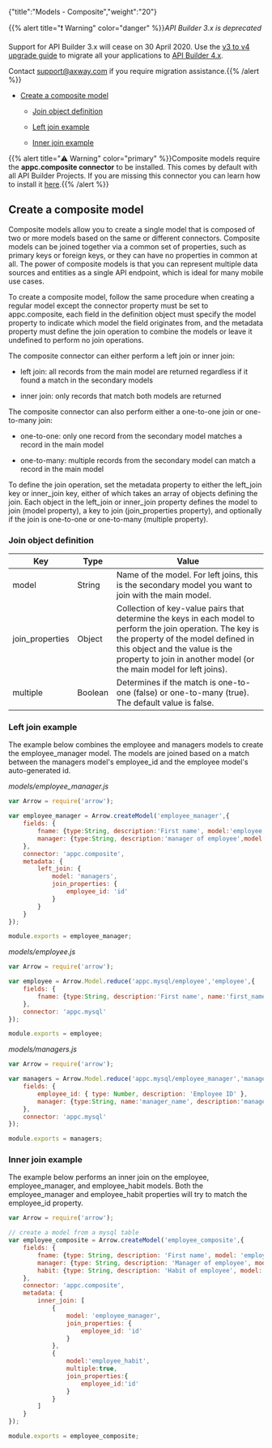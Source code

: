 {"title":"Models - Composite","weight":"20"}

{{% alert title="❗️ Warning" color="danger" %}}*API Builder 3.x is deprecated*

Support for API Builder 3.x will cease on 30 April 2020. Use the [v3 to v4 upgrade guide](https://docs.axway.com/bundle/API_Builder_4x_allOS_en/page/api_builder_v3_to_v4_upgrade_guide.html) to migrate all your applications to [API Builder 4.x](https://docs.axway.com/bundle/API_Builder_4x_allOS_en/page/api_builder_getting_started_guide.html).

Contact [support@axway.com](mailto:support@axway.com) if you require migration assistance.{{% /alert %}}

* [Create a composite model](#create-a-composite-model)

    * [Join object definition](#join-object-definition)

    * [Left join example](#left-join-example)

    * [Inner join example](#inner-join-example)

{{% alert title="⚠️ Warning" color="primary" %}}Composite models require the **appc.composite connector** to be installed. This comes by default with all API Builder Projects. If you are missing this connector you can learn how to install it [here](/docs/appc/Axway_API_Builder/API_Builder/API_Builder_Developer_Guide/API_Builder_Connectors/Add_a_Connector/).{{% /alert %}}

## Create a composite model

Composite models allow you to create a single model that is composed of two or more models based on the same or different connectors. Composite models can be joined together via a common set of properties, such as primary keys or foreign keys, or they can have no properties in common at all. The power of composite models is that you can represent multiple data sources and entities as a single API endpoint, which is ideal for many mobile use cases.

To create a composite model, follow the same procedure when creating a regular model except the connector property must be set to appc.composite, each field in the definition object must specify the model property to indicate which model the field originates from, and the metadata property must define the join operation to combine the models or leave it undefined to perform no join operations.

The composite connector can either perform a left join or inner join:

* left join: all records from the main model are returned regardless if it found a match in the secondary models

* inner join: only records that match both models are returned

The composite connector can also perform either a one-to-one join or one-to-many join:

* one-to-one: only one record from the secondary model matches a record in the main model

* one-to-many: multiple records from the secondary model can match a record in the main model

To define the join operation, set the metadata property to either the left\_join key or inner\_join key, either of which takes an array of objects defining the join. Each object in the left\_join or inner\_join property defines the model to join (model property), a key to join (join\_properties property), and optionally if the join is one-to-one or one-to-many (multiple property).

### Join object definition

| Key | Type | Value |
| --- | --- | --- |
| model | String | Name of the model. For left joins, this is the secondary model you want to join with the main model. |
| join\_properties | Object | Collection of key-value pairs that determine the keys in each model to perform the join operation. The key is the property of the model defined in this object and the value is the property to join in another model (or the main model for left joins). |
| multiple | Boolean | Determines if the match is one-to-one (false) or one-to-many (true). The default value is false. |

### Left join example

The example below combines the employee and managers models to create the employee\_manager model. The models are joined based on a match between the managers model's employee\_id and the employee model's auto-generated id.

*models/employee\_manager.js*

```javascript
var Arrow = require('arrow');

var employee_manager = Arrow.createModel('employee_manager',{
    fields: {
        fname: {type:String, description:'First name', model:'employee'},
        manager: {type:String, description:'manager of employee',model:'managers'}
    },
    connector: 'appc.composite',
    metadata: {
        left_join: {
            model: 'managers',
            join_properties: {
                employee_id: 'id'
            }
        }
    }
});

module.exports = employee_manager;
```

*models/employee.js*

```javascript
var Arrow = require('arrow');

var employee = Arrow.Model.reduce('appc.mysql/employee','employee',{
    fields: {
        fname: {type:String, description:'First name', name:'first_name'}
    },
    connector: 'appc.mysql'
});

module.exports = employee;
```

*models/managers.js*

```javascript
var Arrow = require('arrow');

var managers = Arrow.Model.reduce('appc.mysql/employee_manager','managers',{
    fields: {
        employee_id: { type: Number, description: 'Employee ID' },
        manager: {type:String, name:'manager_name', description:'manager name'}
    },
    connector: 'appc.mysql'
});

module.exports = managers;
```

### Inner join example

The example below performs an inner join on the employee, employee\_manager, and employee\_habit models. Both the employee\_manager and employee\_habit properties will try to match the employee\_id property.

```javascript
var Arrow = require('arrow');

// create a model from a mysql table
var employee_composite = Arrow.createModel('employee_composite',{
    fields: {
        fname: {type: String, description: 'First name', model: 'employee'},
        manager: {type: String, description: 'Manager of employee', model: 'employee_manager'},
        habit: {type: String, description: 'Habit of employee', model: 'employee_habit'}
    },
    connector: 'appc.composite',
    metadata: {
        inner_join: [
            {
                model: 'employee_manager',
                join_properties: {
                    employee_id: 'id'
                }
            },
            {
                model:'employee_habit',
                multiple:true,
                join_properties:{
                    employee_id:'id'
                }
            }
        ]
    }
});

module.exports = employee_composite;
```
